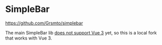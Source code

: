 # SimpleBar

https://github.com/Grsmto/simplebar

The main SimpleBar lib [does not support Vue 3](https://github.com/Grsmto/simplebar/issues/557) yet, so this is a local fork that works with Vue 3.
